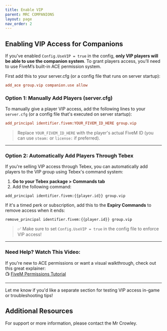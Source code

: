 ```yaml
---
title: Enable VIP
parent: MRC COMPANIONS
layout: page
nav_order: 2
---
```


## Enabling VIP Access for Companions

If you've enabled `Config.UseVIP = true` in the config, **only VIP players will be able to use the companion system**. To grant players access, you’ll need to use FiveM’s built-in ACE permission system.

First add this to your server.cfg (or a config file that runs on server startup):

```cfg
add_ace group.vip companion.use allow
```

### Option 1: Manually Add Players (server.cfg)

To manually give a player VIP access, add the following lines to your `server.cfg` (or a config file that's executed on server startup):

```cfg
add_principal identifier.fivem:YOUR_FIVEM_ID_HERE group.vip
```

> Replace `YOUR_FIVEM_ID_HERE` with the player's actual FiveM ID (you can use `steam:` or `license:` if preferred).

---

### Option 2: Automatically Add Players Through Tebex

If you're selling VIP access through Tebex, you can automatically add players to the VIP group using Tebex's command system:

1. **Go to your Tebex package > Commands tab**
2. Add the following command:

```plaintext
add_principal identifier.fivem:{{player.id}} group.vip
```

If it's a timed perk or subscription, add this to the **Expiry Commands** to remove access when it ends:

```plaintext
remove_principal identifier.fivem:{{player.id}} group.vip
```

> ✅ Make sure to set `Config.UseVIP = true` in the config file to enforce VIP access!

---

### Need Help? Watch This Video:

If you're new to ACE permissions or want a visual walkthrough, check out this great explainer:  
📺 [FiveM Permissions Tutorial](https://www.youtube.com/watch?v=WsvBbt62-qs)

---
Let me know if you'd like a separate section for testing VIP access in-game or troubleshooting tips!
## Additional Resources
For support or more information, please contact the Mr Crowley.